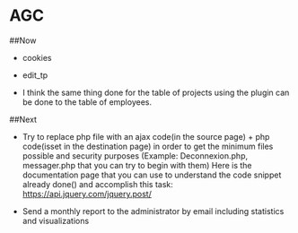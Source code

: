 # AGC

##Now
- cookies

- edit_tp

- I think the same thing done for the table of projects using the plugin can be done to the table of employees.

##Next
- Try to replace php file with an ajax code(in the source page) + php code(isset in the destination page) in order to get the minimum files possible and security purposes (Example: Deconnexion.php, messager.php that you can try to begin with them)
Here is the documentation page that you can use to understand the code snippet already done() and accomplish this task: https://api.jquery.com/jquery.post/

- Send a monthly report to the administrator by email including statistics and visualizations
